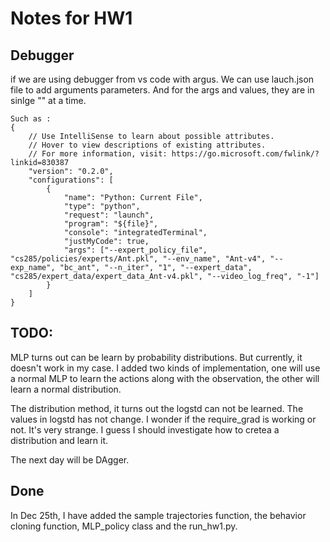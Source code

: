 # Notes for HW1 

## Debugger
if we are using debugger from vs code with argus. We can use lauch.json file to add arguments parameters. And for the args and values, they are in sinlge "" at a time.

```
Such as :
{
    // Use IntelliSense to learn about possible attributes.
    // Hover to view descriptions of existing attributes.
    // For more information, visit: https://go.microsoft.com/fwlink/?linkid=830387
    "version": "0.2.0",
    "configurations": [
        {
            "name": "Python: Current File",
            "type": "python",
            "request": "launch",
            "program": "${file}",
            "console": "integratedTerminal",
            "justMyCode": true,
            "args": ["--expert_policy_file",  "cs285/policies/experts/Ant.pkl", "--env_name", "Ant-v4", "--exp_name", "bc_ant", "--n_iter", "1", "--expert_data", "cs285/expert_data/expert_data_Ant-v4.pkl", "--video_log_freq", "-1"]
        }
    ]
}
```


## TODO:
MLP turns out can be learn by probability distributions. But currently, it doesn't work in my case. I added two kinds of implementation, one will use a normal MLP to learn the actions along with the observation, the other will learn a normal distribution. 

The distribution method, it turns out the logstd can not be learned. The values in logstd has not change. I wonder if the require_grad is working or not. It's very strange. I guess I should investigate how to cretea a distribution and learn it. 

The next day will be DAgger.

## Done
In Dec 25th, I have added the sample trajectories function, the behavior cloning function, MLP_policy class and the run_hw1.py. 

